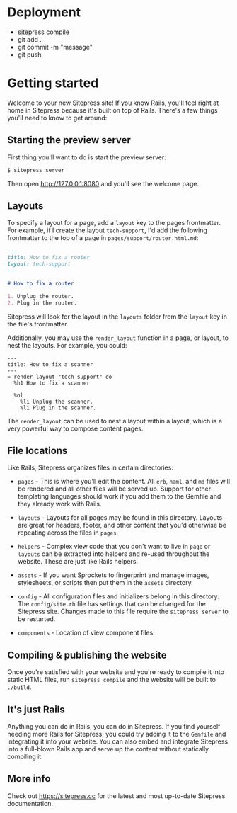 # Deployment
- sitepress compile
- git add .
- git commit -m "message"
- git push

# Getting started

Welcome to your new Sitepress site! If you know Rails, you'll feel right at home in Sitepress because it's built on top of Rails. There's a few things you'll need to know to get around:

## Starting the preview server

First thing you'll want to do is start the preview server:

```sh
$ sitepress server
```

Then open http://127.0.0.1:8080 and you'll see the welcome page.

## Layouts

To specify a layout for a page, add a `layout` key to the pages frontmatter. For example, if I create the layout `tech-support`, I'd add the following frontmatter to the top of a page in `pages/support/router.html.md`:

```md
---
title: How to fix a router
layout: tech-support
---

# How to fix a router

1. Unplug the router.
2. Plug in the router.
```

Sitepress will look for the layout in the `layouts` folder from the `layout` key in the file's frontmatter.

Additionally, you may use the `render_layout` function in a page, or layout, to nest the layouts. For example, you could:

```haml
---
title: How to fix a scanner
---
= render_layout "tech-support" do
  %h1 How to fix a scanner

  %ol
    %li Unplug the scanner.
    %li Plug in the scanner.
```

The `render_layout` can be used to nest a layout within a layout, which is a very powerful way to compose content pages.

## File locations

Like Rails, Sitepress organizes files in certain directories:

* `pages` - This is where you'll edit the content. All `erb`, `haml`, and `md` files will be rendered and all other files will be served up. Support for other templating languages should work if you add them to the Gemfile and they already work with Rails.

* `layouts` - Layouts for all pages may be found in this directory. Layouts are great for headers, footer, and other content that you'd otherwise be repeating across the files in `pages`.

* `helpers` - Complex view code that you don't want to live in `page` or `layouts` can be extracted into helpers and re-used throughout the website. These are just like Rails helpers.

* `assets` - If you want Sprockets to fingerprint and manage images, stylesheets, or scripts then put them in the `assets` directory.

* `config` - All configuration files and initializers belong in this directory. The `config/site.rb` file has settings that can be changed for the Sitepress site. Changes made to this file require the `sitepress server` to be restarted.

* `components` - Location of view component files.

## Compiling & publishing the website

Once you're satisfied with your website and you're ready to compile it into static HTML files, run `sitepress compile` and the website will be built to `./build`.

## It's just Rails

Anything you can do in Rails, you can do in Sitepress. If you find yourself needing more Rails for Sitepress, you could try adding it to the `Gemfile` and integrating it into your website. You can also embed and integrate Sitepress into a full-blown Rails app and serve up the content without statically compiling it.

## More info

Check out https://sitepress.cc for the latest and most up-to-date Sitepress documentation.
